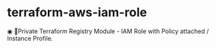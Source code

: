 # terraform-aws-iam-role
◉ 🚩Private Terraform Registry Module - IAM Role with Policy attached / Instance Profile.
